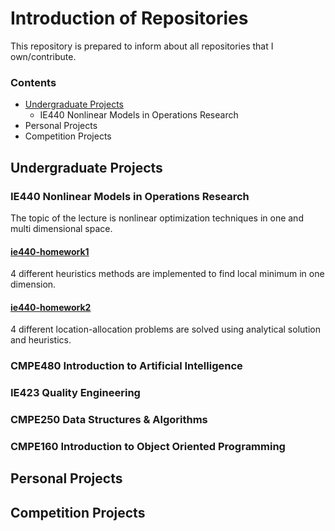 # Introduction of Repositories

This repository is prepared to inform about all repositories that I own/contribute.

### Contents
*	[Undergraduate Projects](#undergraduate-projects)
	*	IE440 Nonlinear Models in Operations Research
*	Personal Projects
*	Competition Projects

## Undergraduate Projects

### IE440 Nonlinear Models in Operations Research
The topic of the lecture is nonlinear optimization techniques in one and multi dimensional space.

#### [ie440-homework1](../ie440-homework1)
4 different heuristics methods are implemented to find local minimum in one dimension.

#### [ie440-homework2](../ie440-homework2)
4 different location-allocation problems are solved using analytical solution and heuristics.

### CMPE480 Introduction to Artificial Intelligence

### IE423 Quality Engineering

### CMPE250 Data Structures & Algorithms

### CMPE160 Introduction to Object Oriented Programming


## Personal Projects

## Competition Projects